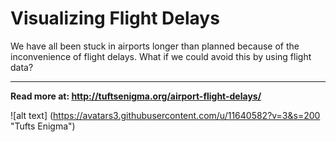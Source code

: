 # Visualizing Flight Delays

We have all been stuck in airports longer than planned because of the inconvenience of flight delays. What if we could avoid this by using flight data?

---

**Read more at: http://tuftsenigma.org/airport-flight-delays/**

![alt text] (https://avatars3.githubusercontent.com/u/11640582?v=3&s=200 "Tufts Enigma")
